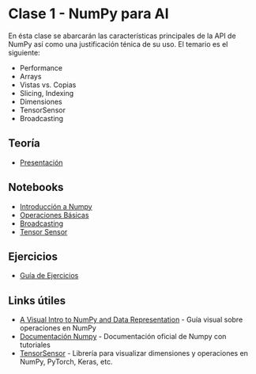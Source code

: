 # Clase 1 - NumPy para AI
En ésta clase se abarcarán las características principales de la API de NumPy así como una justificación ténica de su uso. El temario es el siguiente:
* Performance
* Arrays
* Vistas vs. Copias
* Slicing, Indexing
* Dimensiones
* TensorSensor
* Broadcasting

## Teoría
* [Presentación](presentaciones/clase_1.pdf)

## Notebooks
* [Introducción a Numpy](jupyterbooks/NumPy%20-%20Introducción.ipynb)
* [Operaciones Básicas](jupyterbooks/NumPy%20-%20Operaciones%20Básicas.ipynb)
* [Broadcasting](jupyterbooks/NumPy%20-%20Broadcasting.ipynb)
* [Tensor Sensor](jupyterbooks/NumPy%20-%20TensorSensor.ipynb)

## Ejercicios
* [Guía de Ejercicios](ejercicios/README.md)

## Links útiles
* [A Visual Intro to NumPy and Data Representation](http://jalammar.github.io/visual-numpy/) - Guía visual sobre operaciones en NumPy
* [Documentación Numpy](https://numpy.org/doc/stable/user/whatisnumpy.html) - Documentación oficial de Numpy con tutoriales
* [TensorSensor](https://explained.ai/tensor-sensor/index.html) - Librería para visualizar dimensiones y operaciones en NumPy, PyTorch, Keras, etc.
    